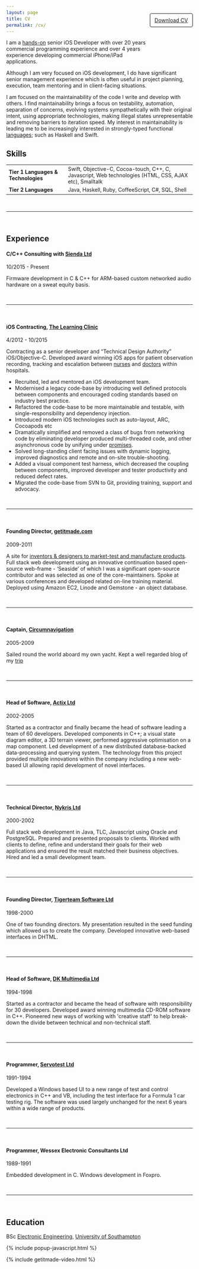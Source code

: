 ```yaml
---
layout: page
title: CV
permalink: /cv/
---
```


<div style="float:right; line-height:23px; border: 1px solid black; border-radius: 4px; padding: 6px 12px; top:-70px; position: relative"><a href="\files\Nick-Ager-CV-2-2016.pdf">Download CV</a></div>

I am a <a href="#github-contributions" rel="leanModal">hands-on</a> senior iOS Developer with over 20 years commercial programming experience and over 4 years experience developing commercial iPhone/iPad applications.

Although I am very focused on iOS development, I do have significant senior management experience which is often useful in project planning, execution, team mentoring and in client-facing situations.

I am focused on the maintainability of the code I write and develop with others. I find maintainability brings a focus on testability, automation, separation of concerns, evolving systems sympathetically with their original intent, using appropriate technologies, making illegal states unrepresentable and removing barriers to iteration speed. My interest in maintainability is leading me to be increasingly interested in strongly-typed functional <a href="#language" rel="leanModal">languages</a>; such as Haskell and Swift.

## Skills

<table>
<tr><td><strong>Tier 1 Languages & Technologies</strong></td><td>Swift, Objective-C, Cocoa-touch, C++, C, Javascript, Web technologies (HTML, CSS, AJAX etc), Smalltalk</td></tr>
<tr><td><strong>Tier 2 Languages</strong></td><td>Java, Haskell, Ruby, CoffeeScript, C#, SQL, Shell</td></tr>
</table>

<br />

---  

<br />

## Experience



#### C/C++ Consulting with [Sienda Ltd](http://www.sienda.com/sienda/)
10/2015 - Present

Firmware development in C & C++ for ARM-based custom networked audio hardware on a sweat equity basis.  

<br />

---  

<br />

#### iOS Contracting, [The Learning Clinic](http://thelearningclinic.co.uk)
4/2012 - 10/2015

Contracting as a senior developer and “Technical Design Authority” iOS/Objective-C. Developed award winning iOS apps for patient observation recording, tracking and escalation between <a href="#vitalpac-nurse" rel="leanModal">nurses</a> and <a href="#vitalpac-doctor" rel="leanModal">doctors</a> within hospitals.

* Recruited, led and mentored an iOS development team.
* Modernised a legacy code-base by introducing well defined protocols between components and encouraged coding standards based on industry best practice.
* Refactored the code-base to be more maintainable and testable, with single-responsibility and dependency injection.
* Introduced modern iOS technologies such as auto-layout, ARC, Cocoapods etc
* Dramatically simplified and removed a class of bugs from networking code by eliminating developer produced multi-threaded code, and other asynchronous code by unifying under [promises](https://promisesaplus.com).
* Solved long-standing client facing issues with dynamic logging, improved diagnostics and remote and on-site trouble-shooting.
* Added a visual component test harness, which decreased the coupling between components, improved developer and tester productivity and reduced defect rates.
* Migrated the code-base from SVN to Git, providing training, support and advocacy.

<br />

---  

<br />


#### Founding Director, <a href="#getitmade">getitmade.com</a>
2009-2011

A site for <a href="#getitmade">inventors & designers to market-test and manufacture products</a>. Full stack web development using an innovative continuation based open-source web-frame - ‘Seaside’ of which I was a significant open-source contributor and was selected as one of the core-maintainers. Spoke at various conferences and developed related on-line training material. Deployed using Amazon EC2, Linode and Gemstone - an object database.

<br />

---  

<br />

#### Captain, [Circumnavigation](http://kikasailing.blogspot.com)
2005-2009

Sailed round the world aboard my own yacht. Kept a well regarded blog of my [trip](http://kikasailing.blogspot.com)

<br />

---  

<br />

#### Head of Software, [Actix Ltd](http://www.actix.com)
2002-2005

Started as a contractor and finally became the head of software leading a team of 60 developers. Developed components in C++; a visual state diagram editor, a 3D terrain viewer, performed aggressive optimisation on a map component. Led development of a new distributed database-backed data-processing and querying system. The technology from this project provided multiple innovations within the company including a new web-based UI allowing rapid development of novel interfaces.

<br />

---  

<br />

#### Technical Director, [Nykris Ltd](https://web.archive.org/web/20041204091316/http://www.nykris.com/)
2000-2002

Full stack web development in Java, TLC, Javascript using Oracle and PostgreSQL. Prepared and presented proposals to clients. Worked with clients to define, refine and understand their goals for their web applications and ensured the result matched their business objectives. Hired and led a small development team.

<br />

---  

<br />

#### Founding Director, [Tigerteam Software Ltd](http://www.tigerteam.co.uk)
1998-2000

One of two founding directors. My presentation resulted in the seed funding which allowed us to create the company. Developed innovative web-based interfaces in DHTML.

<br />

---  

<br />

#### Head of Software, [DK Multimedia Ltd](http://www.amazon.com/s?rh=n%3A229561%2Cp_4%3ADK+Multimedia)
1994-1998

Started as a contractor and became the head of software with responsibility for 30 developers. Developed award winning multimedia CD-ROM software in C++.  Pioneered new ways of working with 'creative staff' to help break-down the divide between technical and non-technical staff.

<br />

---  

<br />

#### Programmer, [Servotest Ltd](http://www.servotestsystems.com)
1991-1994

Developed a Windows based UI to a new range of test and control electronics in C++ and VB, including the test interface for a Formula 1 car testing rig.  The software was used largely unchanged for the next 6 years within a wide range of products.

<br />

---  

<br />

#### Programmer, Wessex Electronic Consultants Ltd
1989-1991

Embedded development in C. Windows development in Foxpro.

<br />

---  

<br />

## Education
BSc [Electronic Engineering](http://www.thecompleteuniversityguide.co.uk/league-tables/rankings?s=electrical%20%26%20electronic%20engineering), [University of Southampton](http://www.ecs.soton.ac.uk/undergraduate/electronic-engineering)


<div id="github-contributions" style="display:none">
  <div style="background-color:white">
  <br />
  <p style="text-align:center">My GitHub commits while at TLC - #1 committer by a large margin</p>
  <img src="\images\CV\githubContributions.png" style="width:800px;height:527px;" alt="GitHub contributions" />
  </div>
</div>

<div id="vitalpac-doctor" style="display:none">
  <div style="background-color:white">
  <br />
  <p style="text-align:center">VitalPAC Doctor iPad</p>
  <img src="\images\VitalPAC-images\vitalpacDoctor.jpg" style="width:800px;height:450px;" alt="VitalPAC Doctor" />
  </div>
</div>

<div id="vitalpac-nurse" style="display:none">
  <div style="background-color:white">
  <br />
  <p style="text-align:center">VitalPAC Nurse</p>
  <img src="\images\VitalPAC-images\Nurse.png" style="width:258px;height:450px;" alt="VitalPAC Nurse" />
  </div>
</div>

<div id="language" style="display:none">
  <div style="background-color:white; padding: 20px;">
  <blockquote>&ldquo;Language defines how you think, what you can think and what thoughts you can have&rdquo;</blockquote>
  <p style="text-align:right"><i>George Orwell</i></p>
  <p>I plan a blog post on this subject but in the mean-time consider:</p>
  <ul>
  <li><a href="http://fsharpforfunandprofit.com/posts/designing-with-types-discovering-the-domain/">Designing with types: Discovering new concepts</a></li>
  <li><a href="http://www.informit.com/articles/article.aspx?p=2044336">Why Programmers Need Design Patterns to Communicate Effectively</a></li>
  <li><a href="http://elm-lang.org">Elm programming language & FRP</a></li>
  <li><a href="https://en.wikipedia.org/wiki/Communicating_sequential_processes">Communicating sequential processes</a></li>
  <li><a href="https://en.wikipedia.org/wiki/Actor_model">Actor model of currency</a></li>
  <li><a href="https://en.wikipedia.org/wiki/Compare-and-swap">Compare and Swap</a></li>
  </ul>
  </div>
</div>

{% include popup-javascript.html %}

{% include getitmade-video.html %}
